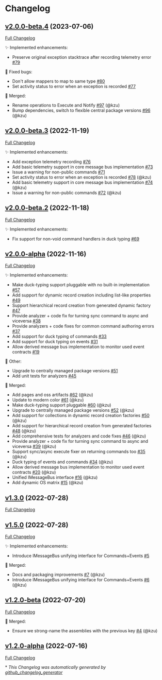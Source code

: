 # Changelog

## [v2.0.0-beta.4](https://github.com/devlooped/Merq/tree/v2.0.0-beta.4) (2023-07-06)

[Full Changelog](https://github.com/devlooped/Merq/compare/v2.0.0-beta.3...v2.0.0-beta.4)

:sparkles: Implemented enhancements:

- Preserve original exception stacktrace after recording telemetry error [\#79](https://github.com/devlooped/Merq/issues/79)

:bug: Fixed bugs:

- Don't allow mappers to map to same type [\#80](https://github.com/devlooped/Merq/issues/80)
- Set activity status to error when an exception is recorded [\#77](https://github.com/devlooped/Merq/issues/77)

:twisted_rightwards_arrows: Merged:

- Rename operations to Execute and Notify [\#97](https://github.com/devlooped/Merq/pull/97) (@kzu)
- Bump dependencies, switch to flexible central package versions [\#96](https://github.com/devlooped/Merq/pull/96) (@kzu)

## [v2.0.0-beta.3](https://github.com/devlooped/Merq/tree/v2.0.0-beta.3) (2022-11-19)

[Full Changelog](https://github.com/devlooped/Merq/compare/v2.0.0-beta.2...v2.0.0-beta.3)

:sparkles: Implemented enhancements:

- Add exception telemetry recording [\#76](https://github.com/devlooped/Merq/issues/76)
- Add basic telemetry support in core message bus implementation  [\#73](https://github.com/devlooped/Merq/issues/73)
- Issue a warning for non-public commands [\#71](https://github.com/devlooped/Merq/issues/71)
- Set activity status to error when an exception is recorded [\#78](https://github.com/devlooped/Merq/pull/78) (@kzu)
- Add basic telemetry support in core message bus implementation [\#74](https://github.com/devlooped/Merq/pull/74) (@kzu)
- Issue a warning for non-public commands [\#72](https://github.com/devlooped/Merq/pull/72) (@kzu)

## [v2.0.0-beta.2](https://github.com/devlooped/Merq/tree/v2.0.0-beta.2) (2022-11-18)

[Full Changelog](https://github.com/devlooped/Merq/compare/v2.0.0-alpha...v2.0.0-beta.2)

:sparkles: Implemented enhancements:

- Fix support for non-void command handlers in duck typing [\#69](https://github.com/devlooped/Merq/issues/69)

## [v2.0.0-alpha](https://github.com/devlooped/Merq/tree/v2.0.0-alpha) (2022-11-16)

[Full Changelog](https://github.com/devlooped/Merq/compare/v1.3.0...v2.0.0-alpha)

:sparkles: Implemented enhancements:

- Make duck-typing support pluggable with no built-in implementation [\#57](https://github.com/devlooped/Merq/issues/57)
- Add support for dynamic record creation including list-like properties [\#49](https://github.com/devlooped/Merq/issues/49)
- Support hierarchical record creation from generated dynamic factory   [\#47](https://github.com/devlooped/Merq/issues/47)
- Provide analyzer + code fix for turning sync command to async and viceversa [\#38](https://github.com/devlooped/Merq/issues/38)
- Provide analyzers + code fixes for common command authoring errors  [\#37](https://github.com/devlooped/Merq/issues/37)
- Add support for duck typing of commands [\#33](https://github.com/devlooped/Merq/issues/33)
- Add support for duck typing on events [\#31](https://github.com/devlooped/Merq/issues/31)
- Allow derived message bus implementation to monitor used event contracts [\#19](https://github.com/devlooped/Merq/issues/19)

:hammer: Other:

- Upgrade to centrally managed package versions [\#51](https://github.com/devlooped/Merq/issues/51)
- Add unit tests for analyzers [\#45](https://github.com/devlooped/Merq/issues/45)

:twisted_rightwards_arrows: Merged:

- Add pages and oss artifacts [\#62](https://github.com/devlooped/Merq/pull/62) (@kzu)
- Update to modern color [\#61](https://github.com/devlooped/Merq/pull/61) (@kzu)
- Make duck-typing support pluggable [\#60](https://github.com/devlooped/Merq/pull/60) (@kzu)
- Upgrade to centrally managed package versions [\#52](https://github.com/devlooped/Merq/pull/52) (@kzu)
- Add support for collections in dynamic record creation factories [\#50](https://github.com/devlooped/Merq/pull/50) (@kzu)
- Add support for hierarchical record creation from generated factories [\#48](https://github.com/devlooped/Merq/pull/48) (@kzu)
- Add comprehensive tests for analyzers and code fixes [\#46](https://github.com/devlooped/Merq/pull/46) (@kzu)
- Provide analyzer + code fix for turning sync command to async and viceversa [\#39](https://github.com/devlooped/Merq/pull/39) (@kzu)
- Support sync/async execute fixer on returning commands too [\#35](https://github.com/devlooped/Merq/pull/35) (@kzu)
- Duck typing of events and commands [\#34](https://github.com/devlooped/Merq/pull/34) (@kzu)
- Allow derived message bus implementation to monitor used event contracts [\#20](https://github.com/devlooped/Merq/pull/20) (@kzu)
- Unified IMessageBus interface [\#16](https://github.com/devlooped/Merq/pull/16) (@kzu)
- Add dynamic OS matrix [\#15](https://github.com/devlooped/Merq/pull/15) (@kzu)

## [v1.3.0](https://github.com/devlooped/Merq/tree/v1.3.0) (2022-07-28)

[Full Changelog](https://github.com/devlooped/Merq/compare/v1.5.0...v1.3.0)

## [v1.5.0](https://github.com/devlooped/Merq/tree/v1.5.0) (2022-07-28)

[Full Changelog](https://github.com/devlooped/Merq/compare/v1.2.0-beta...v1.5.0)

:sparkles: Implemented enhancements:

- Introduce IMessageBus unifying interface for Commands+Events [\#5](https://github.com/devlooped/Merq/issues/5)

:twisted_rightwards_arrows: Merged:

- Docs and packaging improvements [\#7](https://github.com/devlooped/Merq/pull/7) (@kzu)
- Introduce IMessageBus unifying interface for Commands+Events [\#6](https://github.com/devlooped/Merq/pull/6) (@kzu)

## [v1.2.0-beta](https://github.com/devlooped/Merq/tree/v1.2.0-beta) (2022-07-20)

[Full Changelog](https://github.com/devlooped/Merq/compare/v1.2.0-alpha...v1.2.0-beta)

:twisted_rightwards_arrows: Merged:

- Ensure we strong-name the assemblies with the previous key [\#4](https://github.com/devlooped/Merq/pull/4) (@kzu)

## [v1.2.0-alpha](https://github.com/devlooped/Merq/tree/v1.2.0-alpha) (2022-07-16)

[Full Changelog](https://github.com/devlooped/Merq/compare/9aed78c8a37c830093a8dbeb15981df3640dd350...v1.2.0-alpha)



\* *This Changelog was automatically generated by [github_changelog_generator](https://github.com/github-changelog-generator/github-changelog-generator)*
